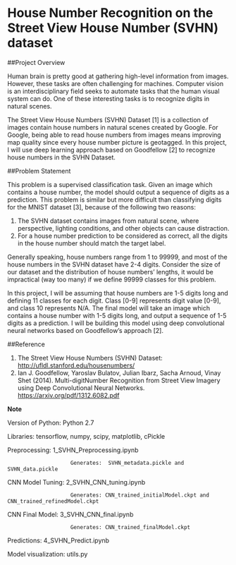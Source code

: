 # House Number Recognition on the Street View House Number (SVHN) dataset

##Project Overview

Human brain is pretty good at gathering high-level information from images. However, these tasks are often challenging for machines. Computer vision is an interdisciplinary field seeks to automate tasks that the human visual system can do. One of these
interesting tasks is to recognize digits in natural scenes.

The Street View House Numbers (SVHN) Dataset [1] is a collection of images contain house numbers in natural scenes created by Google. For Google, being able to read house numbers from images means improving map quality since every house number picture is geotagged. In this project, I will use deep learning approach based on Goodfellow [2] to recognize house numbers in the SVHN Dataset.

##Problem Statement

This problem is a supervised classification task. Given an image which contains a house number, the model should output a sequence of digits as a prediction. This problem is similar but more difficult than classifying digits for the MNIST dataset [3], because of the
following two reasons:
1. The SVHN dataset contains images from natural scene, where perspective, lighting conditions, and other objects can cause distraction.
2. For a house number prediction to be considered as correct, all the digits in the house number should match the target label.

Generally speaking, house numbers range from 1 to 99999, and most of the house numbers in the SVHN dataset have 2-4 digits. Consider the size of our dataset and the distribution of house numbers’ lengths, it would be impractical (way too many) if we define 99999 classes for this problem.

In this project, I will be assuming that house numbers are 1-5 digits long and defining 11 classes for each digit. Class [0-9] represents digit value [0-9], and class 10 represents N/A. The final model will take an image which contains a house number with 1-5 digits long, and output a sequence of 1-5 digits as a prediction. I will be building this model using deep convolutional neural networks based on Goodfellow’s approach [2].

##Reference
1. The Street View House Numbers (SVHN) Dataset: http://ufldl.stanford.edu/housenumbers/
2. Ian J. Goodfellow, Yaroslav Bulatov, Julian Ibarz, Sacha Arnoud, Vinay Shet (2014). Multi-digitNumber Recognition from Street View Imagery using Deep Convolutional Neural Networks. https://arxiv.org/pdf/1312.6082.pdf

**Note**

Version of Python:  Python 2.7

Libraries: tensorflow, numpy, scipy, matplotlib, cPickle


Preprocessing: 			1_SVHN_Preprocessing.ipynb
						
						
						Generates: 	SVHN_metadata.pickle and SVHN_data.pickle


CNN Model Tuning: 		2_SVHN_CNN_tuning.ipynb

						Generates: CNN_trained_initialModel.ckpt and CNN_trained_refinedModel.ckpt


CNN Final Model: 		3_SVHN_CNN_final.ipynb

    					Generates: CNN_trained_finalModel.ckpt

Predictions: 			4_SVHN_Predict.ipynb


Model visualization: 	utils.py 
